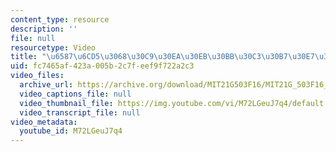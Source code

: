 ```yaml
---
content_type: resource
description: ''
file: null
resourcetype: Video
title: "\u6587\u6CD5\u3068\u30C9\u30EA\u30EB\u30BB\u30C3\u30B7\u30E7\u30F3"
uid: fc7465af-423a-005b-2c7f-eef9f722a2c3
video_files:
  archive_url: https://archive.org/download/MIT21G503F16/MIT21G_503F16_track04_ja_300k.mp4
  video_captions_file: null
  video_thumbnail_file: https://img.youtube.com/vi/M72LGeuJ7q4/default.jpg
  video_transcript_file: null
video_metadata:
  youtube_id: M72LGeuJ7q4
---
```

